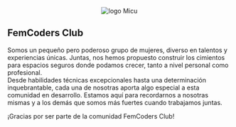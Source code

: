 <p align="center"><img alt="logo Micu" src="https://github.com/femcodersclub/femcodersclub/assets/158848998/8ebdaac2-72af-4de1-b2f1-2c02a74ce4d0"></p>

## FemCoders Club

Somos   un   pequeño   pero   poderoso   grupo   de   mujeres,   diverso   en talentos y experiencias únicas. 
Juntas, nos hemos propuesto construir los cimientos para espacios seguros donde podamos crecer, tanto a nivel   personal   como   profesional.   
Desde   habilidades   técnicas excepcionales hasta una determinación inquebrantable, cada una de nosotras   aporta   algo   especial   a   esta   comunidad   en   desarrollo. 
Estamos aquí para recordarnos a nosotras mismas y a los demás que somos más fuertes cuando trabajamos juntas.

¡Gracias por ser parte de la comunidad FemCoders Club!
